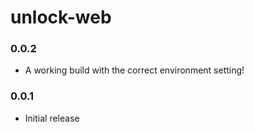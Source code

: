 # unlock-web

### 0.0.2
- A working build with the correct environment setting!

### 0.0.1
- Initial release
